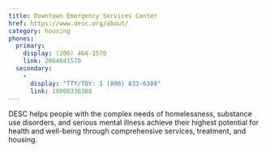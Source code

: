 ```yaml
---
title: Downtown Emergency Services Center
href: https://www.desc.org/about/
category: housing
phones:
  primary:
    display: (206) 464-1570
    link: 2064641570
  secondary:
    -
      display: "TTY/TDY: 1 (800) 833-6388"
      link: 18008336388
---
```


DESC helps people with the complex needs of homelessness, substance use disorders, and serious mental illness achieve their highest potential for health and well-being through comprehensive services, treatment, and housing.
